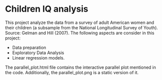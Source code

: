 # Children IQ analysis
This project analyze the data from a survey of adult American women and their children (a subsample from the National Longitudinal Survey of Youth). Source: Gelman and Hill (2007). The following aspects are consider in this project:

- Data preparation
- Exploratory Data Analysis
- Linear regression models.

The parallel_plot.html file contains the interactive parallel plot mentioned in the code. Additionally, the parallel_plot.png is a static version of it.
